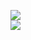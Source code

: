 [![](https://img.shields.io/badge/Made%20With-Github%20Spray-lightgrey.svg?style=for-the-badge&logo=github)](https://github.com/Annihil/github-spray#15569)  
[![](https://i.imgur.com/2DrTn0Z.gif)](https://github.com/Annihil/github-spray)